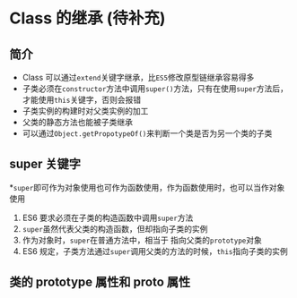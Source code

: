 # Class 的继承 (待补充)

## 简介

* Class 可以通过`extend`关键字继承，比`ES5`修改原型链继承容易得多
* 子类必须在`constructor`方法中调用`super()`方法，只有在使用`super`方法后，才能使用`this`关键字，否则会报错
* 子类实例的构建时对父类实例的加工
* 父类的静态方法也能被子类继承
* 可以通过`Object.getPropotypeOf()`来判断一个类是否为另一个类的子类

## super 关键字

*`super`即可作为对象使用也可作为函数使用，作为函数使用时，也可以当作对象使用


1. ES6 要求必须在子类的构造函数中调用`super`方法
2. `super`虽然代表父类的构造函数，但却指向子类的实例
3. 作为对象时，`super`在普通方法中，相当于 指向父类的`prototype`对象
4. ES6 规定，子类方法通过`super`调用父类的方法的时候，`this`指向子类的实例

## 类的 prototype 属性和 ____proto____ 属性


